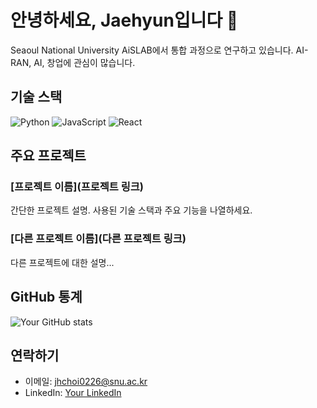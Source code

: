 # 안녕하세요, Jaehyun입니다 👋

Seaoul National University AiSLAB에서 통합 과정으로 연구하고 있습니다. AI-RAN, AI, 창업에 관심이 많습니다.

## 기술 스택

![Python](https://img.shields.io/badge/-Python-3776AB?style=flat-square&logo=Python&logoColor=white)
![JavaScript](https://img.shields.io/badge/-JavaScript-F7DF1E?style=flat-square&logo=javascript&logoColor=black)
![React](https://img.shields.io/badge/-React-61DAFB?style=flat-square&logo=React&logoColor=black)

## 주요 프로젝트

### [프로젝트 이름](프로젝트 링크)
간단한 프로젝트 설명. 사용된 기술 스택과 주요 기능을 나열하세요.

### [다른 프로젝트 이름](다른 프로젝트 링크)
다른 프로젝트에 대한 설명...


## GitHub 통계

![Your GitHub stats](https://github-readme-stats.vercel.app/api?username=minhjih&show_icons=true&theme=radical)


## 연락하기

- 이메일: jhchoi0226@snu.ac.kr
- LinkedIn: [Your LinkedIn](https://www.linkedin.com/in/minhjih/)

<!--
**minhjih/minhjih** is a ✨ _special_ ✨ repository because its `README.md` (this file) appears on your GitHub profile.

Here are some ideas to get you started:

- 🔭 I’m currently working on ...
- 🌱 I’m currently learning ...
- 👯 I’m looking to collaborate on ...
- 🤔 I’m looking for help with ...
- 💬 Ask me about ...
- 📫 How to reach me: ...
- 😄 Pronouns: ...
- ⚡ Fun fact: ...
-->
